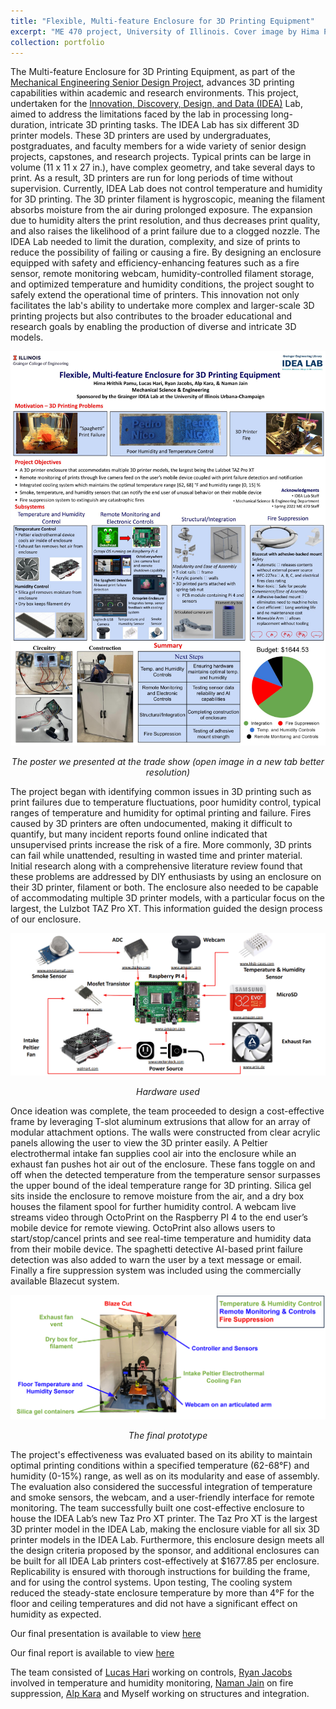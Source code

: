 ```yaml
---
title: "Flexible, Multi-feature Enclosure for 3D Printing Equipment"
excerpt: "ME 470 project, University of Illinois. Cover image by Hima Pamu <br/><img src='/images/ME470_project/ME 470 Final Project cover image resized.jpg'>"
collection: portfolio
---
```

<!--


This is a final project for <a href="https://courses.illinois.edu/schedule/2022/spring/ME/470">ME 470: Senior Design Project</a>.


In this project, the design challenge required students to build a 3D Printer enclosure that would enable the Grainger <a href="https://www.library.illinois.edu/enx/idea-lab/">Innovation, Discovery, Design, and Data (IDEA)</a> Lab to process longer, larger, and more complex print times that may take multiple days. This would provide them with additional capabilities to print more types of 3D models for their supported Senior Design, Capstone, and other research and learning projects. At the time of proposal, the IDEA lab personnel were limited by print times as there were concerns with safety by running machines for long periods of time without supervision. By providing the the following functionality, it would provide them with the ability to process more complex and larger models:
* Fire sensor that would trigger a fire extinguisher or other fire suppression system in the enclosure
* Webcam that would be networked so to remotely monitor the printers
* Compartment to house 3D printer filament to better control humidity exposure as humidity caused a filament brittleness
* Thermometer and humidity sensor to monitor temperature and humidity inside the enclosure
* Dehumidifier inside to again, better control humidity
* Ports for air ventilation, including mounted system fans to expel hot air
* Accommodate different sized 3D Printers including the Original Prusa i3 MK3S+, Lulzbot Taz 5, Lulzbot Taz Pro, Lulzbot Taz Pro XT, and Elegoo Mars and Elegoo Saturn 3D Printers
* Maintain optimum conditions
  * Temperature: 62 to 68 degrees Fahrenheit
  * Humidity: 0-15%
 

My team consisted of <a href="https://www.linkedin.com/in/lucas-hari/">Lucas Hari</a>, <a href="https://www.linkedin.com/in/ryansjacobs/">Ryan Jacobs</a>, <a href="https://www.linkedin.com/in/naman-jain-34a2b317a/">Naman Jain</a>, <a href="https://www.linkedin.com/in/alpkara1999/">Alp Kara</a> and Myself.


Here is the poster we presented at the trade show (open image in a new tab better resolution)


<img src='/images/ME 470 3D-Printer Enclosure Poster.jpg' alt="2022_ME170_Trade_Show_poster" class="center">


Our final presentation is available to view <a href="https://drive.google.com/file/d/1CiiN_F4HlnuYSA_M9JqTKd2Pi15-rHMN/view?usp=sharing">here</a>


Our final report is available to view <a href="https://drive.google.com/file/d/1fEH2LtMO-KjH0yI0g04wTUAGdjU6A4sB/view?usp=sharing">here</a>


-->


The Multi-feature Enclosure for 3D Printing Equipment, as part of the <a href="https://courses.illinois.edu/schedule/2022/spring/ME/470">Mechanical Engineering Senior Design Project</a>, advances 3D printing capabilities within academic and research environments. This project, undertaken for the <a href="https://www.library.illinois.edu/enx/idea-lab/">Innovation, Discovery, Design, and Data (IDEA)</a> Lab, aimed to address the limitations faced by the lab in processing long-duration, intricate 3D printing tasks. The IDEA Lab has six different 3D printer models. These 3D printers are used by undergraduates, postgraduates, and faculty members for a wide variety of senior design projects, capstones, and research projects. Typical prints can be large in volume (11 x 11 x 27 in.), have complex geometry, and take several days to print. As a result, 3D printers are run for long periods of time without supervision. Currently, IDEA Lab does not control temperature and humidity for 3D printing. The 3D printer filament is hygroscopic, meaning the filament absorbs moisture from the air during prolonged exposure. The expansion due to humidity alters the print resolution, and thus decreases print quality, and also raises the likelihood of a print failure due to a clogged nozzle. The IDEA Lab needed to limit the duration, complexity, and size of prints to reduce the possibility of failing or causing a fire. By designing an enclosure equipped with safety and efficiency-enhancing features such as a fire sensor, remote monitoring webcam, humidity-controlled filament storage, and optimized temperature and humidity conditions, the project sought to safely extend the operational time of printers. This innovation not only facilitates the lab's ability to undertake more complex and larger-scale 3D printing projects but also contributes to the broader educational and research goals by enabling the production of diverse and intricate 3D models. 


<img src='/images/ME470_project/ME 470 3D-Printer Enclosure Poster.jpg' alt="2022_ME170_Trade_Show_poster" class="center">
<p style="text-align:center"> <i>The poster we presented at the trade show (open image in a new tab better resolution)</i></p>


The project began with identifying common issues in 3D printing such as print failures due to temperature fluctuations, poor humidity control, typical ranges of temperature and humidity for optimal printing and failure. Fires caused by 3D printers are often undocumented, making it difficult to quantify, but many incident reports found online indicated that unsupervised prints increase the risk of a fire. More commonly, 3D prints can fail while unattended, resulting in wasted time and printer material. Initial research along with a comprehensive literature review found that these problems are addressed by DIY enthusiasts by using an enclosure on their 3D printer, filament or both. The enclosure also needed to be capable of accommodating multiple 3D printer models, with a particular focus on the largest, the Lulzbot TAZ Pro XT. This information guided the design process of our enclosure. 


<img src='/images/ME470_project/Screenshot 2023-12-06 183644.png' alt="hardware" class="center">
<p style="text-align:center"> <i>Hardware used</i></p>


Once ideation was complete, the team proceeded to design a cost-effective frame by leveraging T-slot aluminum extrusions that allow for an array of modular attachment options. The walls were constructed from clear acrylic panels allowing the user to view the 3D printer easily. A Peltier electrothermal intake fan supplies cool air into the enclosure while an exhaust fan pushes hot air out of the enclosure. These fans toggle on and off when the detected temperature from the temperature sensor surpasses the upper bound of the ideal temperature range for 3D printing. Silica gel sits inside the enclosure to remove moisture from the air, and a dry box houses the filament spool for further humidity control. A webcam live streams video through OctoPrint on the Raspberry PI 4 to the end user’s mobile device for remote viewing. OctoPrint also allows users to start/stop/cancel prints and see real-time temperature and humidity data from their mobile device. The spaghetti detective AI-based print failure detection was also added to warn the user by a text message or email. Finally a fire suppression system was included using the commercially available Blazecut system. 


<img src='/images/ME470_project/Screenshot 2023-12-06 183518.png' alt="Final build" class="center">
<p style="text-align:center"> <i>The final prototype</i></p>


The project's effectiveness was evaluated based on its ability to maintain optimal printing conditions within a specified temperature (62-68°F) and humidity (0-15%) range, as well as on its modularity and ease of assembly. The evaluation also considered the successful integration of temperature and smoke sensors, the webcam, and a user-friendly interface for remote monitoring. The team successfully built one cost-effective enclosure to house the IDEA Lab’s new Taz Pro XT printer. The Taz Pro XT is the largest 3D printer model in the IDEA Lab, making the enclosure viable for all six 3D printer models in the IDEA Lab. Furthermore, this enclosure design meets all the design criteria proposed by the sponsor, and additional enclosures can be built for all IDEA Lab printers cost-effectively at $1677.85 per enclosure. Replicability is ensured with thorough instructions for building the frame, and for using the control systems. Upon testing, The cooling system reduced the steady-state enclosure temperature by more than 4°F for the floor and ceiling temperatures and did not have a significant effect on humidity as expected.



Our final presentation is available to view <a href="https://drive.google.com/file/d/1CiiN_F4HlnuYSA_M9JqTKd2Pi15-rHMN/view?usp=sharing">here</a>


Our final report is available to view <a href="https://drive.google.com/file/d/1fEH2LtMO-KjH0yI0g04wTUAGdjU6A4sB/view?usp=sharing">here</a>


The team consisted of <a href="https://www.linkedin.com/in/lucas-hari/">Lucas Hari</a> working on controls, <a href="https://www.linkedin.com/in/ryansjacobs/">Ryan Jacobs</a> involved in temperature and humidity monitoring, <a href="https://www.linkedin.com/in/naman-jain-34a2b317a/">Naman Jain</a> on fire suppression, <a href="https://www.linkedin.com/in/alpkara1999/">Alp Kara</a> and Myself working on structures and integration.
